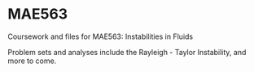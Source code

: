 # MAE563
Coursework and files for MAE563: Instabilities in Fluids

Problem sets and analyses include the Rayleigh - Taylor Instability, and more to come.
